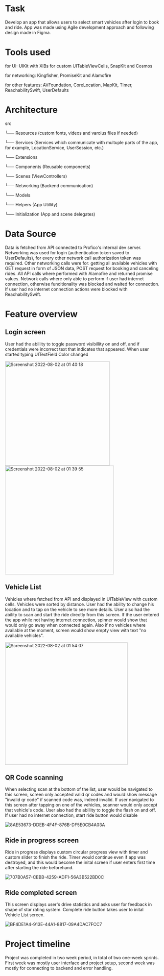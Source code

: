# Task

Develop an app that allows users to select smart vehicles after login to book and ride. App was made using Agile development approach and following design made in Figma.

# Tools used

for UI: UIKit with XIBs for custom UITableViewCells, SnapKit and Cosmos

for networking: Kingfisher, PromiseKit and Alamofire

for other features: AVFoundation, CoreLocation, MapKit, Timer, ReachabilitySwift, UserDefaults

# Architecture

src

└── Resources (custom fonts, videos and varoius files if needed)

└── Services (Services which communicate with multuple parts of the app, for example, LocationService, UserSession, etc.)

└── Extensions 

└── Components (Reusable components)

└── Scenes (ViewControllers)

└── Networking (Backend communication)

└── Models

└── Helpers (App Utillity)

└── Initialization (App and scene delegates)

# Data Source

Data is fetched from API connected to Profico's internal dev server. 
Networking was used for login (authentication token saved to UserDefaults), for every other network call authorization token was required.
Other networking calls were for: getting all available vehicles with GET request in form of JSON data, POST request for booking and canceling rides.
All API calls where performed with Alamofire and returned promise values. Network calls where only able to perform if user had internet connection, otherwise funcitionality was blocked and waited for connection. If user had no internet connection actions were blocked with ReachabilitySwift. 

# Feature overview

## Login screen 

User had the abillity to toggle password visibillity on and off, and if credentials were incorrect text that indicates that appeared. When user started typing UITextField Color changed

<img width="341" alt="Screenshot 2022-08-02 at 01 40 18" src="https://user-images.githubusercontent.com/84441240/182262850-9d94d765-2385-46a4-87f9-b8cfa71ba283.png">             <img width="355" alt="Screenshot 2022-08-02 at 01 39 55" src="https://user-images.githubusercontent.com/84441240/182262845-07961676-5ac3-44fc-949d-5e177cf6f512.png">


## Vehicle List

Vehicles where fetched from API and displayed in UITableView with custom cells. Vehicles were sorted by distance. User had the ability to change his location and to tap on the vehicle to see more details. User also had the ability to scan and start the ride directly from this screen. If the user entered the app while not having internet connection, spinner would show that would only go away when connected again. Also if no vehicles where available at the moment, screen would show empty view with text "no available vehicles".


<img width="400" alt="Screenshot 2022-08-02 at 01 54 07" src="https://user-images.githubusercontent.com/84441240/182263992-873b7bb1-2d91-499c-8da5-13fc80c5e8bd.png">

## QR Code scanning

When selecting scan at the bottom of the list, user would be navigated to this screen, screen only accepted valid qr codes and would show message "invalid qr code" if scanned code was, indeed invalid. If user navigated to this screen after tapping on one of the vehicles, scanner would only accept that vehicle's code. User also had the abillity to toggle the flash on and off. If user had no internet connection, start ride button would disable

![8AE53673-DDEB-4F4F-876B-DF5E0CB4A03A](https://user-images.githubusercontent.com/84441240/182265074-e6de3c99-833b-4d80-bd9b-f1f747f7a2c9.JPEG)

## Ride in progress screen

Ride in progress displays custom circular progress view with timer and custom slider to finish the ride. Timer would continue even if app was destroyed, and this would become the inital screen if user enters first time after starting the ride beforehand.

![707B0A57-CEBB-4259-ADF1-56A3B522BD0C](https://user-images.githubusercontent.com/84441240/182265820-518f1799-1811-4f0e-817e-208ac9952be9.JPEG)

## Ride completed screen

This screen displays user's drive statistics and asks user for feedback in shape of star rating system. Complete ride button takes user to inital Vehicle List screen. 

![BF4DE1A4-913E-44A1-8817-09A4DAC7FCC7](https://user-images.githubusercontent.com/84441240/182266686-4587a352-de9f-4f61-a3d6-d9436dccde73.jpg)

# Project timeline

Project was completed in two week period, in total of two one-week sprints. First week was mostly user interface and project setup, second week was mostly for connecting to backend and error handling. 

